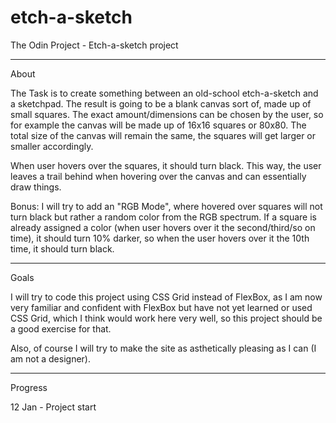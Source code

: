 # etch-a-sketch

The Odin Project - Etch-a-sketch project

---

About

The Task is to create something between an old-school etch-a-sketch and a sketchpad. The result is going to be a blank canvas sort of, made up of small squares. The exact amount/dimensions can be chosen by the user, so for example the canvas will be made up of 16x16 squares or 80x80. The total size of the canvas will remain the same, the squares will get larger or smaller accordingly.

When user hovers over the squares, it should turn black. This way, the user leaves a trail behind when hovering over the canvas and can essentially draw things.

Bonus: I will try to add an "RGB Mode", where hovered over squares will not turn black but rather a random color from the RGB spectrum. If a square is already assigned a color (when user hovers over it the second/third/so on time), it should turn 10% darker, so when the user hovers over it the 10th time, it should turn black.

---

Goals

I will try to code this project using CSS Grid instead of FlexBox, as I am now very familiar and confident with FlexBox but have not yet learned or used CSS Grid, which I think would work here very well, so this project should be a good exercise for that.

Also, of course I will try to make the site as asthetically pleasing as I can (I am not a designer).

---

Progress

12 Jan - Project start
